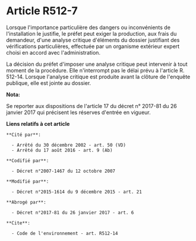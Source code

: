 # Article R512-7

Lorsque l'importance particulière des dangers ou inconvénients de l'installation le justifie, le préfet peut exiger la
production, aux frais du demandeur, d'une analyse critique d'éléments du dossier justifiant des vérifications particulières,
effectuée par un organisme extérieur expert choisi en accord avec l'administration. 

La décision du préfet d'imposer une analyse critique peut intervenir à tout moment de la procédure. Elle n'interrompt pas le
délai   prévu à l'article R. 512-14. Lorsque l'analyse critique est produite avant la clôture de l'enquête publique, elle est
jointe au dossier.

**Nota:**

Se reporter aux dispositions de l'article 17 du décret n° 2017-81 du 26 janvier 2017 qui précisent les réserves d'entrée en
vigueur.

**Liens relatifs à cet article**

	**Cité par**:

	  - Arrêté du 30 décembre 2002 - art. 50 (VD)
	  - Arrêté du 17 août 2016 - art. 9 (Ab)

	**Codifié par**:

	  - Décret n°2007-1467 du 12 octobre 2007

	**Modifié par**:

	  - Décret n°2015-1614 du 9 décembre 2015 - art. 21

	**Abrogé par**:

	  - Décret n°2017-81 du 26 janvier 2017 - art. 6

	**Cite**:

	  - Code de l'environnement - art. R512-14
